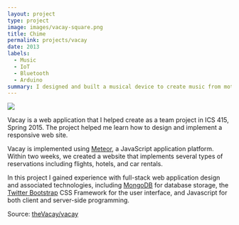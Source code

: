 ```yaml
---
layout: project
type: project
image: images/vacay-square.png
title: Chime
permalink: projects/vacay
date: 2013
labels:
  - Music
  - IoT
  - Bluetooth
  - Arduino
summary: I designed and built a musical device to create music from motion and spatial gestures. The device takes inputs from different physical variables from the environment via an accelerometer, gyroscope, microphone, temperature and humidity sensor. This inputs are taken in consideration to generate music procedurally according to variations in the sensed values.
---
```


<img class="ui medium right floated rounded image" src="../images/vacay-home-page.png">

Vacay is a web application that I helped create as a team project in ICS 415, Spring 2015. The project helped me learn how to design and implement a responsive web site.

Vacay is implemented using [Meteor](http://meteor.com), a JavaScript application platform. Within two weeks, we created a website that implements several types of reservations including flights, hotels, and car rentals.

In this project I gained experience with full-stack web application design and associated technologies, including [MongoDB](http://mongodb.com) for database storage, the [Twitter Bootstrap](http://getbootstrap.com/) CSS Framework for the user interface, and Javascript for both client and server-side programming.

Source: <a href="https://github.com/theVacay/vacay"><i class="large github icon"></i>theVacay/vacay</a>